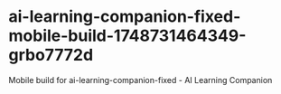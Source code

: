 # ai-learning-companion-fixed-mobile-build-1748731464349-grbo7772d
Mobile build for ai-learning-companion-fixed - AI Learning Companion
